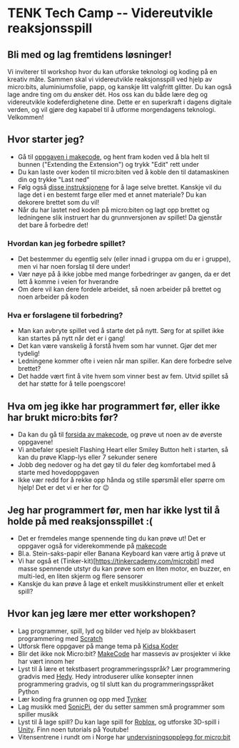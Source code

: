 # TENK Tech Camp -- Videreutvikle reaksjonsspill

## Bli med og lag fremtidens løsninger!
Vi inviterer til workshop hvor du kan utforske teknologi og koding på en kreativ måte. Sammen skal vi videreutvikle reaksjonsspill ved hjelp av micro:bits, aluminiumsfolie, papp, og kanskje litt valgfritt glitter. Du kan også lage andre ting om du ønsker dét. Hos oss kan du både lære deg og videreutvikle kodeferdighetene dine. Dette er en superkraft i dagens digitale verden, og vil gjøre deg kapabel til å utforme morgendagens teknologi. Velkommen!

## Hvor starter jeg?
- Gå til [oppgaven i makecode](https://makecode.microbit.org/projects/reaction-time/code), og hent fram koden ved å bla helt til bunnen ("Extending the Extension") og trykk "Edit" rett under
- Du kan laste over koden til micro:biten ved å koble den til datamaskinen din og trykke "Last ned"
- Følg også [disse instruksjonene](https://makecode.microbit.org/projects/reaction-time/make) for å lage selve brettet. Kanskje vil du lage det i en bestemt farge eller med et annet materiale? Du kan dekorere brettet som du vil!
- Når du har lastet ned koden på micro:biten og lagt opp brettet og ledningene slik instruert har du grunnversjonen av spillet! Da gjenstår det bare å forbedre det!

### Hvordan kan jeg forbedre spillet?
- Det bestemmer du egentlig selv (eller innad i gruppa om du er i gruppe), men vi har noen forslag til dere under!
- Vær nøye på å ikke jobbe med mange forbedringer av gangen, da er det lett å komme i veien for hverandre
- Om dere vil kan dere fordele arbeidet, så noen arbeider på brettet og noen arbeider på koden

### Hva er forslagene til forbedring?
- Man kan avbryte spillet ved å starte det på nytt. Sørg for at spillet ikke kan startes på nytt når det er i gang!​
- Det kan være vanskelig å forstå hvem som har vunnet. Gjør det mer tydelig!​
- Ledningene kommer ofte i veien når man spiller. Kan dere forbedre selve brettet?​
- Det hadde vært fint å vite hvem som vinner best av fem. Utvid spillet så det har støtte for å telle poengscore!

## Hva om jeg ikke har programmert før, eller ikke har brukt micro:bits før?
- Da kan du gå til [forsida av makecode](https://makecode.microbit.org/#), og prøve ut noen av de øverste oppgavene!
- Vi anbefaler spesielt Flashing Heart eller Smiley Button helt i starten, så kan du prøve Klapp-lys eller 7 sekunder senere 
- Jobb deg nedover og ha det gøy til du føler deg komfortabel med å starte med hovedoppgaven
- Ikke vær redd for å rekke opp hånda og stille spørsmål eller spørre om hjelp! Det er det vi er her for 😉

## Jeg har programmert før, men har ikke lyst til å holde på med reaksjonsspillet :(
- Det er fremdeles mange spennende ting du kan prøve ut! Det er oppgaver også for viderekommende på [makecode](https://makecode.microbit.org/#)
- Bl.a. Stein-saks-papir eller Banana Keyboard kan være artig å prøve ut
- Vi har også et (Tinker-kit)[https://tinkercademy.com/microbit] med masse spennende utstyr du kan prøve som en liten motor, en buzzer, en multi-led, en liten skjerm og flere sensorer
- Kanskje du kan prøve å lage et enkelt musikkinstrument eller et enkelt spill?

## Hvor kan jeg lære mer etter workshopen?
* Lag programmer, spill, lyd og bilder ved hjelp av blokkbasert programmering med [Scratch](https://scratch.mit.edu/)
* Utforsk flere oppgaver på mange tema på [Kidsa Koder](https://oppgaver.kidsakoder.no/)
* Blir det ikke nok Micro:bit? [MakeCode](https://makecode.microbit.org/) har massevis av prosjekter vi ikke har vært innom her
* Lyst til å lære et tekstbasert programmeringsspråk? Lær programmering gradvis med [Hedy](https://www.hedycode.com/). Hedy introduserer ulike konsepter innen programmering gradvis, og til slutt kan du programmeringsspråket Python
* Lær koding fra grunnen og opp med [Tynker](https://www.tynker.com/)
* Lag musikk med [SonicPi](https://sonic-pi.net/), der du setter sammen små programmer som spiller musikk
* Lyst til å lage spill? Du kan lage spill for [Roblox](https://www.roblox.com/), og utforske 3D-spill i [Unity](https://unity.com/). Finn noen tutorials på Youtube!
* Vitensentrene i rundt om i Norge har [undervisningsopplegg for micro:bit](https://www.superbit.no/video/)
